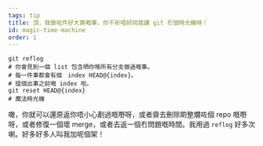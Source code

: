 ```yaml
---
tags: tip
title: 頂，我做咗件好大齋嘅事，你千祈唔好同我講 git 冇個時光機呀！
id: magic-time-machine
order: 1
---
```


```git
git reflog
# 你會見到一個 list 包含哂你喺所有分支做過嘅事。
# 每一件事都會有個　index HEAD@{index}。
# 搵個出事之前嘅 index 啦。
git reset HEAD@{index}
# 魔法時光機
```

噉，你就可以還原返你唔小心剷過嘅嘢呀，或者齋去刪除啲整爛咗個 repo 嘅嘢呀，或者修復一個壞 merge，或者去返一個冇問題嘅時間。我用過 `reflog` 好多次喇。好多好多人叫我加呢個架！
